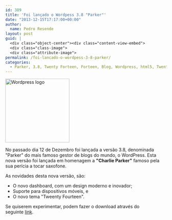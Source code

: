 ```yaml
---
id: 389
title: 'Foi lançado o Wordpess 3.8 "Parker"'
date: "2013-12-15T17:17:00+00:00"
author:
  name: Pedro Resende
layout: post
guid: |
  <div class="object-center"><div class="content-view-embed">
  <div class="class-image">
  <div class="attribute-image">
permalink: /foi-lancado-o-wordpess-3-8-parker/
categories:
  - Parker, 3.8, Twenty Forteen, Forteen, Blog, Wordpress, html5, Twenty, video, autosave, CMS
---
```


<div class="object-center">
  <div class="content-view-embed">
    <div class="class-image">
      <div class="attribute-image">
      <img src="https://blog.resende.biz/assets/blog/ezdemo_site/storage/images/media/images/wordpress-logo/11990-1-eng-GB/Wordpress-logo_medium.jpg" width="200" height="200"  style="border: 0px solid ;" alt="Wordpress logo" title="Wordpress logo" />
      </div>
    </div>
  </div>
</div>

No passado dia 12 de Dezembro foi lançada a versão 3.8, denominada "Parker" do mais famoso gestor de blogs do mundo, o WordPress. Esta nova versão foi lançada em homenagem a **"Charlie Parker"** famoso pela sua perícia a tocar saxofone.

As novidades desta nova versão, são:

- O novo dashboard, com um design moderno e inovador;
- Suporte para dispositivos móveis, e
- O novo tema "Tweenty Fourteen".

Se quiserem experimentar, podem fazer o download através do seguinte&nbsp;<a href="http://wordpress.org/latest.tar.gz" target="_blank">link</a>.
